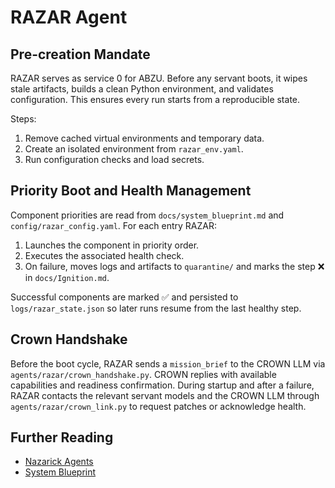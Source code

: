 # RAZAR Agent

## Pre-creation Mandate

RAZAR serves as service 0 for ABZU. Before any servant boots, it wipes stale artifacts, builds a clean Python environment, and validates configuration. This ensures every run starts from a reproducible state.

Steps:
1. Remove cached virtual environments and temporary data.
2. Create an isolated environment from `razar_env.yaml`.
3. Run configuration checks and load secrets.

## Priority Boot and Health Management

Component priorities are read from `docs/system_blueprint.md` and `config/razar_config.yaml`. For each entry RAZAR:

1. Launches the component in priority order.
2. Executes the associated health check.
3. On failure, moves logs and artifacts to `quarantine/` and marks the step ❌ in `docs/Ignition.md`.

Successful components are marked ✅ and persisted to `logs/razar_state.json` so later runs resume from the last healthy step.

## Crown Handshake

Before the boot cycle, RAZAR sends a `mission_brief` to the CROWN LLM via `agents/razar/crown_handshake.py`. CROWN replies with available capabilities and readiness confirmation. During startup and after a failure, RAZAR contacts the relevant servant models and the CROWN LLM through `agents/razar/crown_link.py` to request patches or acknowledge health.

## Further Reading

- [Nazarick Agents](nazarick_agents.md)
- [System Blueprint](system_blueprint.md)
